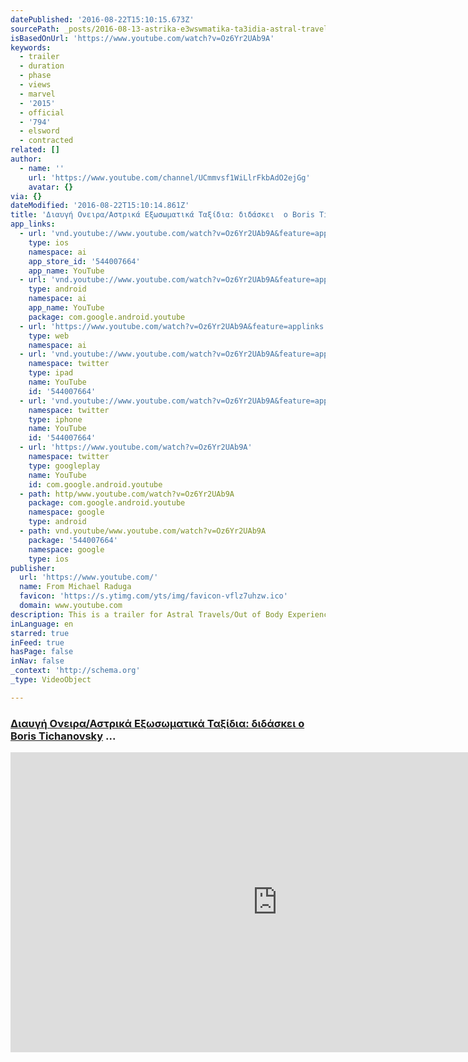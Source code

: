 ```yaml
---
datePublished: '2016-08-22T15:10:15.673Z'
sourcePath: _posts/2016-08-13-astrika-e3wswmatika-ta3idia-astral-travelsout-of-body-exp.md
isBasedOnUrl: 'https://www.youtube.com/watch?v=Oz6Yr2UAb9A'
keywords:
  - trailer
  - duration
  - phase
  - views
  - marvel
  - '2015'
  - official
  - '794'
  - elsword
  - contracted
related: []
author:
  - name: ''
    url: 'https://www.youtube.com/channel/UCmmvsf1WiLlrFkbAdO2ejGg'
    avatar: {}
via: {}
dateModified: '2016-08-22T15:10:14.861Z'
title: 'Διαυγή Ονειρα/Αστρικά Εξωσωματικά Ταξίδια: διδάσκει  ο Boris Tichanovsky …'
app_links:
  - url: 'vnd.youtube://www.youtube.com/watch?v=Oz6Yr2UAb9A&feature=applinks'
    type: ios
    namespace: ai
    app_store_id: '544007664'
    app_name: YouTube
  - url: 'vnd.youtube://www.youtube.com/watch?v=Oz6Yr2UAb9A&feature=applinks'
    type: android
    namespace: ai
    app_name: YouTube
    package: com.google.android.youtube
  - url: 'https://www.youtube.com/watch?v=Oz6Yr2UAb9A&feature=applinks'
    type: web
    namespace: ai
  - url: 'vnd.youtube://www.youtube.com/watch?v=Oz6Yr2UAb9A&feature=applinks'
    namespace: twitter
    type: ipad
    name: YouTube
    id: '544007664'
  - url: 'vnd.youtube://www.youtube.com/watch?v=Oz6Yr2UAb9A&feature=applinks'
    namespace: twitter
    type: iphone
    name: YouTube
    id: '544007664'
  - url: 'https://www.youtube.com/watch?v=Oz6Yr2UAb9A'
    namespace: twitter
    type: googleplay
    name: YouTube
    id: com.google.android.youtube
  - path: http/www.youtube.com/watch?v=Oz6Yr2UAb9A
    package: com.google.android.youtube
    namespace: google
    type: android
  - path: vnd.youtube/www.youtube.com/watch?v=Oz6Yr2UAb9A
    package: '544007664'
    namespace: google
    type: ios
publisher:
  url: 'https://www.youtube.com/'
  name: From Michael Raduga
  favicon: 'https://s.ytimg.com/yts/img/favicon-vflz7uhzw.ico'
  domain: www.youtube.com
description: This is a trailer for Astral Travels/Out of Body Experience
inLanguage: en
starred: true
inFeed: true
hasPage: false
inNav: false
_context: 'http://schema.org'
_type: VideoObject

---
```

### **[Διαυγή Ονειρα/Αστρικά Εξωσωματικά Ταξίδια: διδάσκει ][0]**[][0]**[ο Boris Tichanovsky][0] ...**

<iframe src="https://cdn.embedly.com/widgets/media.html?src=https%3A%2F%2Fwww.youtube.com%2Fembed%2FOz6Yr2UAb9A%3Ffeature%3Doembed&amp;url=http%3A%2F%2Fwww.youtube.com%2Fwatch%3Fv%3DOz6Yr2UAb9A&amp;image=https%3A%2F%2Fi.ytimg.com%2Fvi%2FOz6Yr2UAb9A%2Fhqdefault.jpg&amp;key=b7d04c9b404c499eba89ee7072e1c4f7&amp;type=text%2Fhtml&amp;schema=youtube" width="854" height="480" scrolling="no" frameborder="0" allowfullscreen="" style=""></iframe>



[0]: https://thegrid.ai/athinaionfos/to-seminario-twn-astrikwn-ta3idiwn "Διαυγή Ονειρα"
